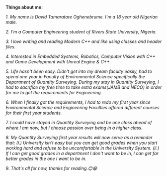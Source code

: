 __Things about me:__

*1. My name is David Tamaratare Oghenebrume. I'm a 18 year old Nigerian male.*

*2. I'm a Computer Engineering student of Rivers State University, Nigeria.*

*3. I love writing and reading Modern C++ and like using classes and header files.*

*4. Interested in Embedded Systems, Robotics, Computer Vision with C++ and Game Development with Unreal Engine & C++.*

*5. Life hasn't been easy. Didn't get into my dream faculty easily, had to spend one year in Faculty of Environmental Science specifically the Department of Quantity Surveying. During my stay in Quantity Surveying, I had to sacrifice my free time to take extra exams(JAMB and NECO) in order for me to get the requirements for Engineering.*

*6. When I finally got the requirements, I had to redo my first year since Environmental Science and Engineering Faculties offered different courses for their first year students.*

*7. I could have stayed in Quantity Surveying and be one class ahead of where I am now, but I choose passion over being in a higher class.*

*8. My Quantity Surveying first year results will now serve as a reminder that: (i.) University isn't easy but you can get good grades when you start working hard and refuse to be uncomfortable in the University System. (ii.) If I can get good grades in a department I don't want to be in, I can get far better grades in the one I want to be in.*

*9. That's all for now, thanks for reading.😊😁*
